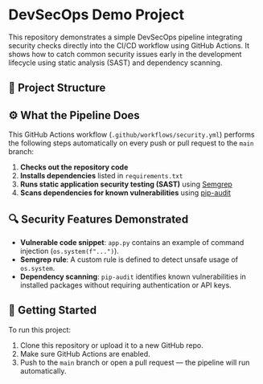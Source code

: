 # DevSecOps Demo Project

This repository demonstrates a simple DevSecOps pipeline integrating security checks directly into the CI/CD workflow using GitHub Actions. It shows how to catch common security issues early in the development lifecycle using static analysis (SAST) and dependency scanning.

## 📁 Project Structure

## ⚙️ What the Pipeline Does

This GitHub Actions workflow (`.github/workflows/security.yml`) performs the following steps automatically on every push or pull request to the `main` branch:

1. **Checks out the repository code**
2. **Installs dependencies** listed in `requirements.txt`
3. **Runs static application security testing (SAST)** using [Semgrep](https://semgrep.dev)
4. **Scans dependencies for known vulnerabilities** using [pip-audit](https://pypi.org/project/pip-audit/)

## 🔍 Security Features Demonstrated

- **Vulnerable code snippet**: `app.py` contains an example of command injection (`os.system(f"...")`).
- **Semgrep rule**: A custom rule is defined to detect unsafe usage of `os.system`.
- **Dependency scanning**: `pip-audit` identifies known vulnerabilities in installed packages without requiring authentication or API keys.

## 🚀 Getting Started

To run this project:

1. Clone this repository or upload it to a new GitHub repo.
2. Make sure GitHub Actions are enabled.
3. Push to the `main` branch or open a pull request — the pipeline will run automatically.
